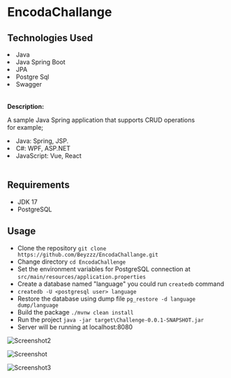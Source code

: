 # EncodaChallange
 ## Technologies Used
<li>Java</li>
<li>Java Spring Boot</li>
<li>JPA</li>
<li>Postgre Sql</li>
<li>Swagger</li>
</br>
</br>
<b> Description:</b>
<p>
 A sample Java Spring application that supports CRUD operations 
<br>
for example; 
<li> Java: Spring, JSP. </li>
 <li>C#: WPF, ASP.NET </li>
 <li>JavaScript: Vue, React </li>
</br>
</p>

## Requirements

* JDK 17
* PostgreSQL

## Usage

* Clone the repository `git clone https://github.com/Beyzzz/EncodaChallange.git`
* Change directory `cd EncodaChallenge`
* Set the environment variables for PostgreSQL connection at `src/main/resources/application.properties`
* Create a database named "language" you could run `createdb` command
 * `createdb -U <postgresql user> language`
* Restore the database using dump file `pg_restore -d language dump/language`
* Build the package `./mvnw clean install`
* Run the project `java -jar target\Challenge-0.0.1-SNAPSHOT.jar`
* Server will be running at localhost:8080

![Screenshot2](https://user-images.githubusercontent.com/75632809/206457566-f78501b7-17a0-474f-868b-633c40e645c6.PNG)

![Screenshot](https://user-images.githubusercontent.com/75632809/206457709-079ca551-83f8-4610-9b01-e99a20cbe721.PNG)

![Screenshot3](https://user-images.githubusercontent.com/75632809/206457734-066cbd5f-b653-4d60-88c3-dba976d0732b.PNG)

